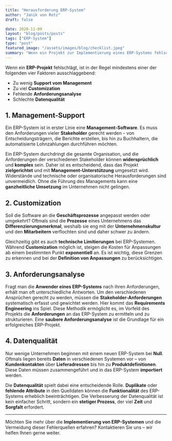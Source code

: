 ```yaml
---
title: "Herausforderung ERP-System"
author: "Janik von Rotz"
draft: false

date: 2020-11-09
layout: "blog/posts/posts"
tags: ["ERP-System"]
type: "post"
featured_image: "/assets/images/blog/checklist.jpeg"
summary: "Wenn ein Projekt zur Implementierung eines ERP-Systems fehlschlägt, hat bestimmt mindestens einer der folgenden vier Faktoren dazu beigetragen:  Zu wenig Support vom Management Zu viel Customization F..."
---
```


Wenn ein **ERP-Projekt** fehlschlägt, ist in der Regel mindestens einer der folgenden vier Faktoren ausschlaggebend:

- Zu wenig **Support vom Management**
- Zu viel **Customization**
- Fehlende **Anforderungsanalyse**
- Schlechte **Datenqualität**

## 1. Management-Support

Ein ERP-System ist in erster Linie eine **Management-Software**. Es muss den Anforderungen vieler **Stakeholder** gerecht werden – von Entscheidungsträgern, die Berichte erstellen, bis hin zu Buchhaltern, die automatisierte Lohnzahlungen durchführen möchten.

Ein ERP-System durchdringt die gesamte Organisation, und die Anforderungen der verschiedenen Stakeholder können **widersprüchlich** und **komplex** sein. Daher ist es entscheidend, dass das Projekt **zielgerichtet** und mit **Management-Unterstützung** umgesetzt wird. Widerstände und technische oder organisatorische Herausforderungen sind unvermeidlich. Ohne die Führung des Managements kann eine **ganzheitliche Umsetzung** im Unternehmen nicht gelingen.

## 2. Customization

Soll die Software an die **Geschäftsprozesse** angepasst werden oder umgekehrt? Oftmals sind die **Prozesse** eines Unternehmens das **Differenzierungsmerkmal**, weshalb sie eng mit der **Unternehmenskultur** und den **Mitarbeitern** verflochten sind und daher schwer zu ändern.

Gleichzeitig gibt es auch **technische Limitierungen** bei ERP-Systemen. Während **Customization** möglich ist, steigen die Kosten für Anpassungen ab einem bestimmten Punkt **exponentiell** an. Es ist wichtig, diese Grenzen zu erkennen und bei der **Definition von Anpassungen** zu berücksichtigen.

## 3. Anforderungsanalyse

Fragt man die **Anwender eines ERP-Systems** nach ihren Anforderungen, erhält man oft unterschiedliche Antworten. Um den verschiedenen Ansprüchen gerecht zu werden, müssen die **Stakeholder-Anforderungen** systematisch erfasst und gewichtet werden. Hier kommt das **Requirements Engineering** ins Spiel. Diese Methodik ermöglicht es, im Vorfeld des Projekts die **Anforderungen** an das ERP-System zu ermitteln und zu strukturieren. Eine **saubere Anforderungsanalyse** ist die Grundlage für ein erfolgreiches ERP-Projekt.

## 4. Datenqualität

Nur wenige Unternehmen beginnen mit einem neuen ERP-System bei **Null**. Oftmals liegen bereits **Daten** in verschiedenen Systemen vor – von **Kundenkontakten** über **Lieferadressen** bis hin zu **Produktdefinitionen**. Diese Daten müssen zusammengeführt und in das ERP-System **importiert** werden.

Die **Datenqualität** spielt dabei eine entscheidende Rolle. **Duplikate** oder **fehlende Attribute** in den Quelldaten können die **Funktionalität** des ERP-Systems erheblich beeinträchtigen. Die Verbesserung der Datenqualität ist kein einfacher Schritt, sondern ein **stetiger Prozess**, der viel **Zeit** und **Sorgfalt** erfordert.

---

Möchten Sie mehr über die **Implementierung von ERP-Systemen** und die Vermeidung dieser Fehlerquellen erfahren? Kontaktieren Sie uns – wir helfen Ihnen gerne weiter.
